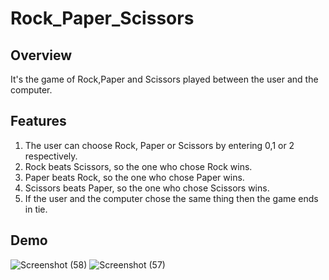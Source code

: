 # Rock_Paper_Scissors
## Overview
It's the game of Rock,Paper and Scissors played between the user and the computer.
## Features
1. The user can choose Rock, Paper or Scissors by entering 0,1 or 2 respectively.
2. Rock beats Scissors, so the one who chose Rock wins.
3. Paper beats Rock, so the one who chose Paper wins.
4. Scissors beats Paper, so the one who chose Scissors wins.
5. If the user and the computer chose the same thing then the game ends in tie.
## Demo
![Screenshot (58)](https://user-images.githubusercontent.com/48888895/122352999-402ce100-cf6d-11eb-8745-8c18f7359f46.png)
![Screenshot (57)](https://user-images.githubusercontent.com/48888895/122353015-458a2b80-cf6d-11eb-8e4d-423f33558ff2.png)

